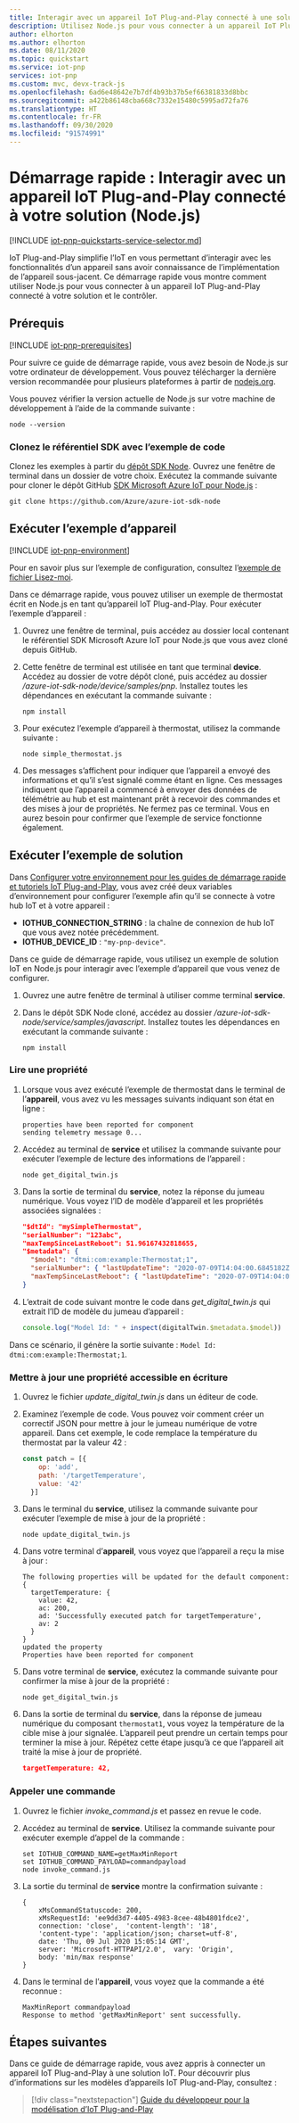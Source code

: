 ```yaml
---
title: Interagir avec un appareil IoT Plug-and-Play connecté à une solution Azure IoT (Node.js) | Microsoft Docs
description: Utilisez Node.js pour vous connecter à un appareil IoT Plug-and-Play connecté à votre solution Azure IoT et pour interagir avec lui.
author: elhorton
ms.author: elhorton
ms.date: 08/11/2020
ms.topic: quickstart
ms.service: iot-pnp
services: iot-pnp
ms.custom: mvc, devx-track-js
ms.openlocfilehash: 6ad6e48642e7b7df4b93b37b5ef66381833d8bbc
ms.sourcegitcommit: a422b86148cba668c7332e15480c5995ad72fa76
ms.translationtype: HT
ms.contentlocale: fr-FR
ms.lasthandoff: 09/30/2020
ms.locfileid: "91574991"
---
```

# <a name="quickstart-interact-with-an-iot-plug-and-play-device-thats-connected-to-your-solution-nodejs"></a>Démarrage rapide : Interagir avec un appareil IoT Plug-and-Play connecté à votre solution (Node.js)

[!INCLUDE [iot-pnp-quickstarts-service-selector.md](../../includes/iot-pnp-quickstarts-service-selector.md)]

IoT Plug-and-Play simplifie l’IoT en vous permettant d’interagir avec les fonctionnalités d’un appareil sans avoir connaissance de l’implémentation de l’appareil sous-jacent. Ce démarrage rapide vous montre comment utiliser Node.js pour vous connecter à un appareil IoT Plug-and-Play connecté à votre solution et le contrôler.

## <a name="prerequisites"></a>Prérequis

[!INCLUDE [iot-pnp-prerequisites](../../includes/iot-pnp-prerequisites.md)]

Pour suivre ce guide de démarrage rapide, vous avez besoin de Node.js sur votre ordinateur de développement. Vous pouvez télécharger la dernière version recommandée pour plusieurs plateformes à partir de [nodejs.org](https://nodejs.org).

Vous pouvez vérifier la version actuelle de Node.js sur votre machine de développement à l’aide de la commande suivante :

```cmd/sh
node --version
```

### <a name="clone-the-sdk-repository-with-the-sample-code"></a>Clonez le référentiel SDK avec l’exemple de code

Clonez les exemples à partir du [dépôt SDK Node](https://github.com/Azure/azure-iot-sdk-node). Ouvrez une fenêtre de terminal dans un dossier de votre choix. Exécutez la commande suivante pour cloner le dépôt GitHub [SDK Microsoft Azure IoT pour Node.js](https://github.com/Azure/azure-iot-sdk-node) :

```cmd/sh
git clone https://github.com/Azure/azure-iot-sdk-node
```

## <a name="run-the-sample-device"></a>Exécuter l’exemple d’appareil

[!INCLUDE [iot-pnp-environment](../../includes/iot-pnp-environment.md)]

Pour en savoir plus sur l’exemple de configuration, consultez l’[exemple de fichier Lisez-moi](https://github.com/Azure/azure-iot-sdk-node/blob/master/device/samples/pnp/readme.md).

Dans ce démarrage rapide, vous pouvez utiliser un exemple de thermostat écrit en Node.js en tant qu’appareil IoT Plug-and-Play. Pour exécuter l’exemple d’appareil :

1. Ouvrez une fenêtre de terminal, puis accédez au dossier local contenant le référentiel SDK Microsoft Azure IoT pour Node.js que vous avez cloné depuis GitHub.

1. Cette fenêtre de terminal est utilisée en tant que terminal **device**. Accédez au dossier de votre dépôt cloné, puis accédez au dossier */azure-iot-sdk-node/device/samples/pnp*. Installez toutes les dépendances en exécutant la commande suivante :

    ```cmd/sh
    npm install
    ```

1. Pour exécutez l’exemple d’appareil à thermostat, utilisez la commande suivante :

    ```cmd/sh
    node simple_thermostat.js
    ```

1. Des messages s’affichent pour indiquer que l’appareil a envoyé des informations et qu’il s’est signalé comme étant en ligne. Ces messages indiquent que l’appareil a commencé à envoyer des données de télémétrie au hub et est maintenant prêt à recevoir des commandes et des mises à jour de propriétés. Ne fermez pas ce terminal. Vous en aurez besoin pour confirmer que l’exemple de service fonctionne également.

## <a name="run-the-sample-solution"></a>Exécuter l’exemple de solution

Dans [Configurer votre environnement pour les guides de démarrage rapide et tutoriels IoT Plug-and-Play](set-up-environment.md), vous avez créé deux variables d’environnement pour configurer l’exemple afin qu’il se connecte à votre hub IoT et à votre appareil :

* **IOTHUB_CONNECTION_STRING** : la chaîne de connexion de hub IoT que vous avez notée précédemment.
* **IOTHUB_DEVICE_ID** : `"my-pnp-device"`.

Dans ce guide de démarrage rapide, vous utilisez un exemple de solution IoT en Node.js pour interagir avec l’exemple d’appareil que vous venez de configurer.

1. Ouvrez une autre fenêtre de terminal à utiliser comme terminal **service**.

1. Dans le dépôt SDK Node cloné, accédez au dossier */azure-iot-sdk-node/service/samples/javascript*. Installez toutes les dépendances en exécutant la commande suivante :

    ```cmd/sh
    npm install
    ```

### <a name="read-a-property"></a>Lire une propriété

1. Lorsque vous avez exécuté l’exemple de thermostat dans le terminal de l’**​​appareil**, vous avez vu les messages suivants indiquant son état en ligne :

    ```cmd/sh
    properties have been reported for component
    sending telemetry message 0...
    ```

1. Accédez au terminal de **service** et utilisez la commande suivante pour exécuter l’exemple de lecture des informations de l’appareil :

    ```cmd/sh
    node get_digital_twin.js
    ```

1. Dans la sortie de terminal du **service**, notez la réponse du jumeau numérique. Vous voyez l’ID de modèle d’appareil et les propriétés associées signalées :

    ```json
    "$dtId": "mySimpleThermostat",
    "serialNumber": "123abc",
    "maxTempSinceLastReboot": 51.96167432818655,
    "$metadata": {
      "$model": "dtmi:com:example:Thermostat;1",
      "serialNumber": { "lastUpdateTime": "2020-07-09T14:04:00.6845182Z" },
      "maxTempSinceLastReboot": { "lastUpdateTime": "2020-07-09T14:04:00.6845182" }
    }
    ```

1. L’extrait de code suivant montre le code dans *get_digital_twin.js* qui extrait l’ID de modèle du jumeau d’appareil :

    ```javascript
    console.log("Model Id: " + inspect(digitalTwin.$metadata.$model))
    ```

Dans ce scénario, il génère la sortie suivante : `Model Id: dtmi:com:example:Thermostat;1`.

### <a name="update-a-writable-property"></a>Mettre à jour une propriété accessible en écriture

1. Ouvrez le fichier *update_digital_twin.js* dans un éditeur de code.

1. Examinez l’exemple de code. Vous pouvez voir comment créer un correctif JSON pour mettre à jour le jumeau numérique de votre appareil. Dans cet exemple, le code remplace la température du thermostat par la valeur 42 :

    ```javascript
    const patch = [{
        op: 'add',
        path: '/targetTemperature',
        value: '42'
      }]
    ```

1. Dans le terminal du **service**, utilisez la commande suivante pour exécuter l’exemple de mise à jour de la propriété :

    ```cmd/sh
    node update_digital_twin.js
    ```

1. Dans votre terminal d’**appareil**, vous voyez que l’appareil a reçu la mise à jour :

    ```cmd/sh
    The following properties will be updated for the default component:
    {
      targetTemperature: {
        value: 42,
        ac: 200,
        ad: 'Successfully executed patch for targetTemperature',
        av: 2
      }
    }
    updated the property
    Properties have been reported for component
    ```

1. Dans votre terminal de **service**, exécutez la commande suivante pour confirmer la mise à jour de la propriété :

    ```cmd/sh
    node get_digital_twin.js
    ```

1. Dans la sortie de terminal du **service**, dans la réponse de jumeau numérique du composant `thermostat1`, vous voyez la température de la cible mise à jour signalée. L’appareil peut prendre un certain temps pour terminer la mise à jour. Répétez cette étape jusqu’à ce que l’appareil ait traité la mise à jour de propriété.

    ```json
    targetTemperature: 42,
    ```

### <a name="invoke-a-command"></a>Appeler une commande

1. Ouvrez le fichier *invoke_command.js* et passez en revue le code.

1. Accédez au terminal de **service**. Utilisez la commande suivante pour exécuter exemple d’appel de la commande :

    ```cmd/sh
    set IOTHUB_COMMAND_NAME=getMaxMinReport
    set IOTHUB_COMMAND_PAYLOAD=commandpayload
    node invoke_command.js
    ```

1. La sortie du terminal de **service** montre la confirmation suivante :

    ```cmd/sh
    {
        xMsCommandStatuscode: 200,  
        xMsRequestId: 'ee9dd3d7-4405-4983-8cee-48b4801fdce2',  
        connection: 'close',  'content-length': '18',  
        'content-type': 'application/json; charset=utf-8',  
        date: 'Thu, 09 Jul 2020 15:05:14 GMT',  
        server: 'Microsoft-HTTPAPI/2.0',  vary: 'Origin',  
        body: 'min/max response'
    }
    ```

1. Dans le terminal de l’**appareil**, vous voyez que la commande a été reconnue :

    ```cmd/sh
    MaxMinReport commandpayload
    Response to method 'getMaxMinReport' sent successfully.
    ```

## <a name="next-steps"></a>Étapes suivantes

Dans ce guide de démarrage rapide, vous avez appris à connecter un appareil IoT Plug-and-Play à une solution IoT. Pour découvrir plus d’informations sur les modèles d’appareils IoT Plug-and-Play, consultez :

> [!div class="nextstepaction"]
> [Guide du développeur pour la modélisation d’IoT Plug-and-Play](concepts-developer-guide-device-csharp.md)
